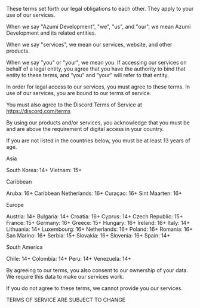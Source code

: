 These terms set forth our legal obligations to each other. They apply to your use of our services.

When we say "Azumi Development", "we", "us", and "our", we mean Azumi Development and its related entities.

When we say "services", we mean our services, website, and other products.

When we say "you" or "your", we mean you. If accessing our services on behalf of a legal entity, you agree that you have the authority to bind that entity to these terms, and “you” and “your” will refer to that entity.

In order for legal access to our services, you must agree to these terms.
In use of our services, you are bound to our terms of service.

You must also agree to the Discord Terms of Service at https://discord.com/terms

By using our products and/or services, you acknowledge that you must be and are above the requirement of digital access in your country.


If you are not listed in the countries below, you must be at least 13 years of age.

Asia

South Korea: 14+
Vietnam: 15+


Caribbean

Aruba: 16+
Caribbean Netherlands: 16+
Curaçao: 16+
Sint Maarten: 16+


Europe

Austria: 14+
Bulgaria: 14+
Croatia: 16+
Cyprus: 14+
Czech Republic: 15+
France: 15+
Germany: 16+
Greece: 15+
Hungary: 16+
Ireland: 16+
Italy: 14+
Lithuania: 14+
Luxembourg: 16+
Netherlands: 16+
Poland: 16+
Romania: 16+
San Marino: 16+
Serbia: 15+
Slovakia: 16+
Slovenia: 16+
Spain: 14+


South America

Chile: 14+
Colombia: 14+
Peru: 14+
Venezuela: 14+


By agreeing to our terms, you also consent to our ownership of your data. We require this data to make our services work.

If you do not agree to these terms, we cannot provide you our services.


TERMS OF SERVICE ARE SUBJECT TO CHANGE
